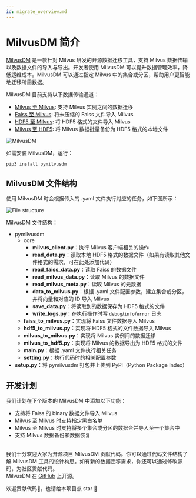 ```yaml
---
id: migrate_overview.md
---
```


# MilvusDM 简介
[MilvusDM](https://github.com/milvus-io/milvus-tools) 是一款针对 Milvus 研发的开源数据迁移工具，支持 Milvus 数据传输以及数据文件的导入与导出。开发者使用 MilvusDM 可以提升数据管理效率，降低运维成本。MilvusDM 可以通过指定 Milvus 中的集合或分区，帮助用户更智能地迁移所需数据。

MilvusDM 目前支持以下数据传输通道：

- [Milvus 至 Milvus](m2m.md): 支持 Milvus 实例之间的数据迁移
- [Faiss 至 Milvus](f2m.md): 将未压缩的 Faiss 文件导入 Milvus
- [HDF5 至 Milvus](h2m.md): 将 HDF5 格式的文件导入 Milvus
- [Milvus 至 HDF5](m2h.md): 将 Milvus 数据批量备份为 HDF5 格式的本地文件

![MilvusDM](../../../assets/milvusdm.jpeg)


如需安装 MilvusDM，运行：
```
pip3 install pymilvusdm
```


## MilvusDM 文件结构
使用 MilvusDM 时会根据传入的 .yaml 文件执行对应的任务，如下图所示：

![File structure](../../../assets/file_structure.png)

MilvusDM 文件结构：

- pymilvusdm
  - core
    - **milvus_client.py**：执行 Milvus 客户端相关的操作
    - **read_data.py**：读取本地 HDF5 格式的数据文件（如果有读取其他文件格式的需求，可在此处添加代码）
    - **read_faiss_data.py**：读取 Faiss 的数据文件
    - **read_milvus_data.py**：读取 Milvus 的数据文件
    - **read_milvus_meta.py**：读取 Milvus 的元数据
    - **data_to_milvus.py**：根据 .yaml 文件配置参数，建立集合或分区，并将向量和对应的 ID 导入 Milvus
    - **save_data.py**：将读取到的数据保存为 HDF5 格式的文件
    - **write_logs.py**：在执行操作时写 `debug`/`info`/`error` 日志
  - **faiss_to_milvus.py**：实现将 Faiss 文件数据导入 Milvus
  - **hdf5_to_milvus.py**：实现将 HDF5 格式的文件数据导入 Milvus
  - **milvus_to_milvus.py**：实现将 Milvus 实例间的数据迁移
  - **milvus_to_hdf5.py**：实现将 Milvus 的数据导出为 HDF5 格式的文件
  - **main.py**：根据 .yaml 文件执行相关任务
  - **setting.py**：执行代码时的相关配置参数
- **setup.py**：将 pymilvusdm 打包并上传到 PyPI（Python Package Index）

## 开发计划

我们计划在下个版本的 MilvusDM 中添加以下功能：

- 支持将 Faiss 的 binary 数据文件导入 Milvus
- Milvus 至 Milvus 时支持指定黑白名单
- Milvus 至 Milvus 时支持将多个集合或分区的数据合并导入至一个集合中
- 支持 Milvus 数据备份和数据恢复
</br>
我们十分欢迎大家为开源项目 MilvusDM 贡献代码。你可以通过代码文件结构了解 MilvusDM 工具的设计构思。如有新的数据迁移需求，你还可以通过修改源码，为社区贡献代码。

<div class="alert note">
MilvusDM 在 <a href="https://github.com/milvus-io/milvus-tools">GitHub</a> 上开源。

欢迎贡献代码👏，也请给本项目点 star 🌟
</div>


